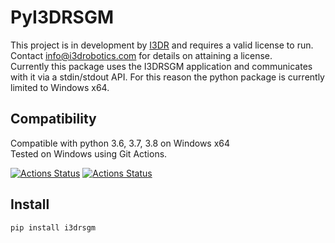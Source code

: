 # PyI3DRSGM
This project is in development by [I3DR](https://i3drobotics.com/) and requires a valid license to run. Contact info@i3drobotics.com for details on attaining a license.  
Currently this package uses the I3DRSGM application and communicates with it via a stdin/stdout API. For this reason the python package is currently limited to Windows x64. 

## Compatibility
Compatible with python 3.6, 3.7, 3.8 on Windows x64  
Tested on Windows using Git Actions.

[![Actions Status](https://github.com/i3drobotics/pyI3DRSGM/workflows/Test%20Python%20package/badge.svg?event=push)](https://github.com/i3drobotics/pyI3DRSGM/actions)
[![Actions Status](https://github.com/i3drobotics/pyI3DRSGM/workflows/Upload%20Python%20Package/badge.svg)](https://github.com/i3drobotics/pyI3DRSGM/actions)

## Install
```
pip install i3drsgm
```
